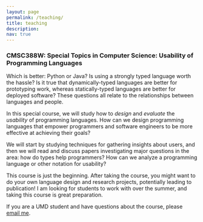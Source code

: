 ```yaml
---
layout: page
permalink: /teaching/
title: teaching
description: 
nav: true
---
```


### CMSC388W: Special Topics in Computer Science: Usability of Programming Languages

Which is better: Python or Java? Is using a strongly typed language worth the hassle? Is it true that dynamically-typed languages are better for prototyping work, whereas statically-typed languages are better for deployed software? These questions all relate to the relationships between languages and people.

In this special course, we will study how to *design* and *evaluate* the *usability* of programming languages. How can we design programming languages that empower programmers and software engineers to be more effective at achieving their goals?

 We will start by studying techniques for gathering insights about users, and then we will read and discuss papers investigating major questions in the area: how do types help programmers? How can we analyze a programming language or other notation for usability?
 
This course is just the beginning. After taking the course, you might want to do your own language design and research projects, potentially leading to publication! I am looking for students to work with over the summer, and taking this course is great preparation.

If you are a UMD student and have questions about the course, please [email me](mailto:mcoblenz@umd.edu?subject=CMSC388W).